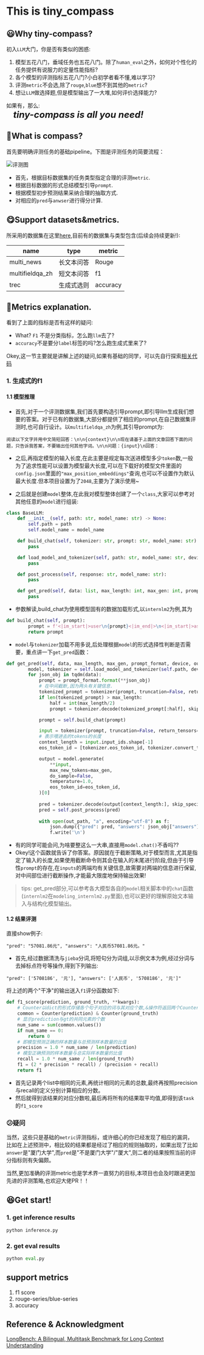 # This is tiny_compass

## 😃Why tiny-compass? 
初入`LLM`大门，你是否有类似的困惑:

1. 模型五花八门，垂域任务也五花八门。除了`human_eval`之外，如何对个性化的任务提供有说服力的定量性能指标?  
2. 各个模型的评测指标五花八门?小白初学者看不懂,难以学习?
3. 评测`metric`不会选,除了`rouge`,`blue`想不到其他的`metric`?
4. 想让`LLM`做选择题,但是模型输出了一大堆,如何评价选择能力?

如果有，那么:   
&emsp; <span style="font-size: 24px;">***_tiny-compass is all you need!_***</span>


## 🙋What is compass?
首先要明确评测任务的基础pipeline。下图是评测任务的简要流程： 

![评测图](./docs/tiny_compass.png)  

- 首先，根据目标数据集的任务类型指定合理的评测`metric`.
- 根据目标数据的形式总结模型引导`prompt`.
- 根据模型初步预测结果采纳合理的抽取方式.
- 对相应的`pred`与`anwser`进行得分计算.

## 😋Support datasets&metrics.
所采用的数据集在这里[here](./dataset/),目前有的数据集与类型包含(后续会持续更新!): 

|name|type|metric|
|---|---|---|
|multi_news|长文本问答|Rouge|
|multifieldqa_zh|短文本问答|f1|
|trec|生成式选则|accuracy|

## 💁Metrics explanation.
看到了上面的指标是否有这样的疑问:  
- What? `F1` 不是分类指标，怎么跑`llm`去了?
- `accuracy`不是要分`label`标签的吗?怎么跑生成式里来了?  

Okey,这一节主要就是讲解上述的疑问,如果有基础的同学，可以先自行探索[相关代码](./metrics.py)  

### 1. 生成式的f1

#### 1.1 模型推理
- 首先,对于一个评测数据集,我们首先要构造引导prompt,即引导llm生成我们想要的答案。对于已有的数据集,大部分都提供了相应的prompt,在自己数据集评测时,也可自行设计。以`multifieldqa_zh`为例,其引导prompt为:
```
阅读以下文字并用中文简短回答：\n\n{context}\n\n现在请基于上面的文章回答下面的问题，只告诉我答案，不要输出任何其他字词。\n\n问题：{input}\n回答：
```
- 之后,再指定模型的输入长度,在此主要是规定每次送进模型多少`token`数,一般为了追求性能可以设置为模型最大长度,可以在下载好的模型文件里面的`config.json`里面的`"max_position_embeddings"`查询,也可以不设置作为默认最大长度.但本项目设置为了`2048`,主要为了演示使用~  

- 之后就是创建`model`整体,在此我对模型整体创建了一个`class`,大家可以参考对其他任意的`model`进行组装:
```python
class BaseLLM:
    def __init__(self, path: str, model_name: str) -> None:
        self.path = path
        self.model_name = model_name

    def build_chat(self, tokenizer: str, prompt: str, model_name: str):
        pass

    def load_model_and_tokenizer(self, path: str, model_name: str, device):
        pass

    def post_process(self, response: str, model_name: str):
        pass

    def get_pred(self, data: list, max_length: int, max_gen: int, prompt_format: str, device, out_path: str):
        pass
```
- 参数解读,build_chat为使用模型固有的数据加载形式,以`internlm2`为例,其为
```python
def build_chat(self, prompt):
        prompt = f'<|im_start|>user\n{prompt}<|im_end|>\n<|im_start|>assistant\n'
        return prompt
```
- `model`与`tokenizer`加载不用多说,后处理根据`model`的形式选择性判断是否需要，重点讲一下`get_pred`函数：

```python
def get_pred(self, data, max_length, max_gen, prompt_format, device, out_path):
        model, tokenizer = self.load_model_and_tokenizer(self.path, device)
        for json_obj in tqdm(data):
            prompt = prompt_format.format(**json_obj)
            # 在中间截断,因为两头有关键信息.
            tokenized_prompt = tokenizer(prompt, truncation=False, return_tensors="pt").input_ids[0]
            if len(tokenized_prompt) > max_length:
                half = int(max_length/2)
                prompt = tokenizer.decode(tokenized_prompt[:half], skip_special_tokens=True)+tokenizer.decode(tokenized_prompt[-half:], skip_special_tokens=True)

            prompt = self.build_chat(prompt)

            input = tokenizer(prompt, truncation=False, return_tensors="pt").to(device)
            # 表示喂进去的tokens的长度
            context_length = input.input_ids.shape[-1]
            eos_token_id = [tokenizer.eos_token_id, tokenizer.convert_tokens_to_ids(["<|im_end|>"])[0]]

            output = model.generate(
                **input,
                max_new_tokens=max_gen,
                do_sample=False,
                temperature=1.0,
                eos_token_id=eos_token_id,
            )[0]
            
            pred = tokenizer.decode(output[context_length:], skip_special_tokens=True)
            pred = self.post_process(pred)
            
            with open(out_path, "a", encoding="utf-8") as f:
                json.dump({"pred": pred, "answers": json_obj["answers"], "all_classes": json_obj["all_classes"], "length": json_obj["length"]}, f, ensure_ascii=False)
                f.write('\n')
``` 

- 有的同学可能会问,为啥要整这么一大串,直接用`model.chat()`不香吗?? 
- Okey!这个函数就告诉了你答案。原因就在于截断策略,对于模型而言,尤其是指定了输入的长度,如果使用截断命令则其会在输入的末尾进行阶段,但由于引导性`prompt`的存在,在`inputs`的两端均有关键信息,故需要对两端的信息进行保留,对中间部位进行截断操作,才能最大限度地保持输出效果!

> tips: get_pred部分,可以参考各大模型各自的`model`相关脚本中的`chat`函数(`internlm2`在`modeling_internlm2.py`里面),也可以更好的理解原始文本输入与结构化模型输出。

#### 1.2 结果评测
直接show例子:
```
"pred": "57081.86元", "answers": "人民币57081.86元。"
```
- 首先,经过数据清洗与`jieba`分词,将短句分为词组,以示例文本为例,经过分词与去掉标点符号等操作,得到下列输出:
```
"pred": ['5708186', '元'], "answers": ['人民币', '5708186', '元']"
```
将上述的两个"干净"的输出送入`f1`评分函数如下:
```python
def f1_score(prediction, ground_truth, **kwargs):
    # Counter以dict的形式存储各个句子对应的词与其对应个数,&操作符返回两个Counter中共同的元素的键值对
    common = Counter(prediction) & Counter(ground_truth)
    # 显示prediction与gt的共同元素的个数  
    num_same = sum(common.values())                       
    if num_same == 0:
        return 0
    # 即模型预测正确的样本数量与总预测样本数量的比值
    precision = 1.0 * num_same / len(prediction)
    # 模型正确预测的样本数量与总实际样本数量的比值         
    recall = 1.0 * num_same / len(ground_truth)           
    f1 = (2 * precision * recall) / (precision + recall)
    return f1
```
- 首先记录两个list中相同的元素,再统计相同的元素的总数,最终再按照precision与recall的定义分别计算相应的分数。  
- 然后就得到该结果的对应分数啦,最后再将所有的结果取平均值,即得到该`task`的`f1_score`

### 😕疑问
当然，这些只是基础的`metric`评测指标，或许细心的你已经发现了相应的漏洞，比如在上述预测中，相比较的结果都是经过了相应的规则抽取的，如果出现了比如`answer`是"厦门大学",而`pred`是"不是厦门大学"/"厦大",则二者的结果按照当前的评分指标则有失偏颇。
    
当然,更加准确的评测metric也是学术界一直努力的目标,本项目也会及时跟进更加先进的评测策略,也欢迎大佬PR！！

## 😆Get start!

### 1. get inference results
```python
python inference.py
```

### 2. get eval results
```python
python eval.py
```

## support metrics
1. f1 score
2. rouge-series/blue-series
3. accuracy

## Reference & Acknowledgment
[LongBench: A Bilingual, Multitask Benchmark for Long Context Understanding](https://arxiv.org/abs/2308.14508)
